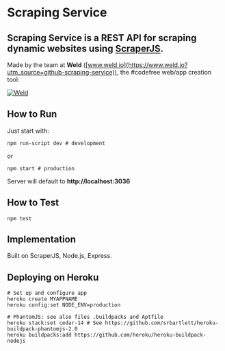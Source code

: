 # Scraping Service

**Scraping Service** is a REST API for scraping dynamic websites using [ScraperJS](https://github.com/ruipgil/scraperjs).
----------

Made by the team at **Weld** ([www.weld.io](https://www.weld.io?utm_source=github-scraping-service)), the #codefree web/app creation tool:

[![Weld](https://s3-eu-west-1.amazonaws.com/weld-social-and-blog/gif/weld_explained.gif?v2)](https://www.weld.io?utm_source=github-scraping-service)


## How to Run

Just start with:

	npm run-script dev # development

or

	npm start # production

Server will default to **http://localhost:3036**


## How to Test

	npm test


## Implementation

Built on ScraperJS, Node.js, Express.


## Deploying on Heroku

	# Set up and configure app
	heroku create MYAPPNAME
	heroku config:set NODE_ENV=production

	# PhantomJS: see also files .buildpacks and Aptfile
	heroku stack:set cedar-14 # See https://github.com/srbartlett/heroku-buildpack-phantomjs-2.0
	heroku buildpacks:add https://github.com/heroku/heroku-buildpack-nodejs
